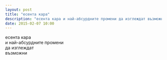 ```yaml
---
layout: post
title: "есента кара"
description: "есента кара и най-абсурдните промени да изглеждат възможни"
date: 2015-02-07 10:00
---
```

есента кара  
и най-абсурдните промени   
да изглеждат  
възможни